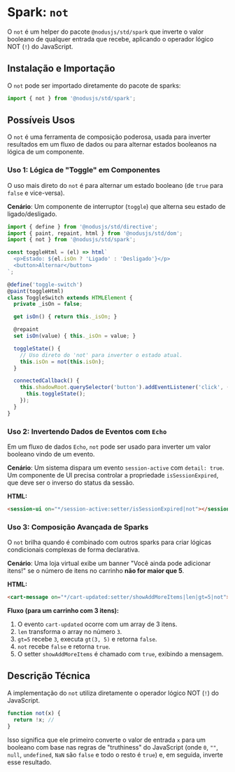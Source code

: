 # Spark: `not`

O `not` é um helper do pacote `@nodusjs/std/spark` que inverte o valor booleano de qualquer entrada que recebe, aplicando o operador lógico NOT (`!`) do JavaScript.

## Instalação e Importação

O `not` pode ser importado diretamente do pacote de sparks:

```javascript
import { not } from '@nodusjs/std/spark';
```

## Possíveis Usos

O `not` é uma ferramenta de composição poderosa, usada para inverter resultados em um fluxo de dados ou para alternar estados booleanos na lógica de um componente.

### Uso 1: Lógica de "Toggle" em Componentes

O uso mais direto do `not` é para alternar um estado booleano (de `true` para `false` e vice-versa).

**Cenário**: Um componente de interruptor (`toggle`) que alterna seu estado de ligado/desligado.

```javascript
import { define } from '@nodusjs/std/directive';
import { paint, repaint, html } from '@nodusjs/std/dom';
import { not } from '@nodusjs/std/spark';

const toggleHtml = (el) => html`
  <p>Estado: ${el.isOn ? 'Ligado' : 'Desligado'}</p>
  <button>Alternar</button>
`;

@define('toggle-switch')
@paint(toggleHtml)
class ToggleSwitch extends HTMLElement {
  private _isOn = false;

  get isOn() { return this._isOn; }

  @repaint
  set isOn(value) { this._isOn = value; }

  toggleState() {
    // Uso direto do 'not' para inverter o estado atual.
    this.isOn = not(this.isOn);
  }

  connectedCallback() {
    this.shadowRoot.querySelector('button').addEventListener('click', () => {
      this.toggleState();
    });
  }
}
```

### Uso 2: Invertendo Dados de Eventos com `Echo`

Em um fluxo de dados `Echo`, `not` pode ser usado para inverter um valor booleano vindo de um evento.

**Cenário**: Um sistema dispara um evento `session-active` com `detail: true`. Um componente de UI precisa controlar a propriedade `isSessionExpired`, que deve ser o inverso do status da sessão.

**HTML:**

```html
<session-ui on="*/session-active:setter/isSessionExpired|not"></session-ui>
```

### Uso 3: Composição Avançada de Sparks

O `not` brilha quando é combinado com outros sparks para criar lógicas condicionais complexas de forma declarativa.

**Cenário**: Uma loja virtual exibe um banner "Você ainda pode adicionar itens\!" se o número de itens no carrinho **não for maior que 5**.

**HTML:**

```html
<cart-message on="*/cart-updated:setter/showAddMoreItems|len|gt=5|not"></cart-message>
```

**Fluxo (para um carrinho com 3 itens):**

1.  O evento `cart-updated` ocorre com um array de 3 itens.
2.  `len` transforma o array no número `3`.
3.  `gt=5` recebe `3`, executa `gt(3, 5)` e retorna `false`.
4.  `not` recebe `false` e retorna `true`.
5.  O setter `showAddMoreItems` é chamado com `true`, exibindo a mensagem.

## Descrição Técnica

A implementação do `not` utiliza diretamente o operador lógico NOT (`!`) do JavaScript.

```javascript
function not(x) {
  return !x; //
}
```

Isso significa que ele primeiro converte o valor de entrada `x` para um booleano com base nas regras de "truthiness" do JavaScript (onde `0`, `""`, `null`, `undefined`, `NaN` são `false` e todo o resto é `true`) e, em seguida, inverte esse resultado.
